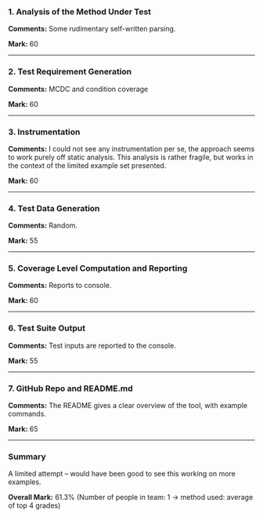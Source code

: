 ### 1. Analysis of the Method Under Test

__Comments:__  Some rudimentary self-written parsing. 

__Mark:__ 60

---

### 2. Test Requirement Generation

__Comments:__ MCDC and condition coverage

__Mark:__ 60

---

### 3. Instrumentation

__Comments:__ I could not see any instrumentation per se, the approach seems to
work purely off static analysis. This analysis is rather fragile, but works in
the context of the limited example set presented. 

__Mark:__ 60

---

### 4. Test Data Generation

__Comments:__ Random.

__Mark:__ 55

---

### 5. Coverage Level Computation and Reporting

__Comments:__ Reports to console.

__Mark:__ 60

---

### 6. Test Suite Output

__Comments:__ Test inputs are reported to the console.

__Mark:__ 55

---

### 7. GitHub Repo and README.md

__Comments:__ The README gives a clear overview of the tool, with example
commands. 

__Mark:__ 65

---

### Summary

A limited attempt – would have been good to see this working on more examples.

__Overall Mark:__ 61.3% (Number of people in team: 1 -> method used: average of top 4 grades)